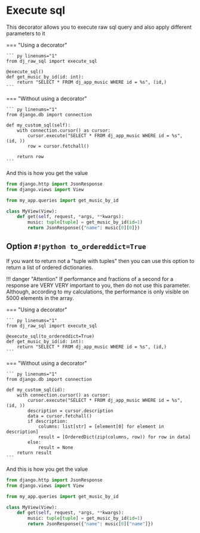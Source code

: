 # Execute sql

This decorator allows you to execute raw sql query and also apply different parameters to it

=== "Using a decorator"

    ``` py linenums="1"
    from dj_raw_sql import execute_sql

    @execute_sql()
    def get_music_by_id(id: int):
        return "SELECT * FROM dj_app_music WHERE id = %s", (id,)
    ```

=== "Without using a decorator"

    ``` py linenums="1"
    from django.db import connection

    def my_custom_sql(self):
        with connection.cursor() as cursor:
            cursor.execute("SELECT * FROM dj_app_music WHERE id = %s", (id, ))
            row = cursor.fetchall()

        return row
    ```

And this is how you get the value

``` py title="views.py" linenums="1"
from django.http import JsonResponse
from django.views import View

from my_app.queries import get_music_by_id

class MyView(View):
    def get(self, request, *args, **kwargs):
        music: tuple[tuple] = get_music_by_id(id=1)
        return JsonResponse({"name": music[0][0]})
```

## Option `#!python to_ordereddict=True`

If you want to return not a "tuple with tuples" then you can use this option to return a list of ordered dictionaries.

!!! danger "Attention"
    If performance and fractions of a second for a response are VERY VERY important to you, then do not use this parameter. Although, according to my calculations, the performance is only visible on 5000 elements in the array.

=== "Using a decorator"

    ``` py linenums="1"
    from dj_raw_sql import execute_sql

    @execute_sql(to_ordereddict=True)
    def get_music_by_id(id: int):
        return "SELECT * FROM dj_app_music WHERE id = %s", (id,)
    ```

=== "Without using a decorator"

    ``` py linenums="1"
    from django.db import connection

    def my_custom_sql(id):
        with connection.cursor() as cursor:
            cursor.execute("SELECT * FROM dj_app_music WHERE id = %s", (id, ))
            description = cursor.description
            data = cursor.fetchall()
            if description:
                columns: list[str] = [element[0] for element in description]
                result = [OrderedDict(zip(columns, row)) for row in data]
            else:
                result = None
        return result
    ```
And this is how you get the value

``` py title="views.py" linenums="1"
from django.http import JsonResponse
from django.views import View

from my_app.queries import get_music_by_id

class MyView(View):
    def get(self, request, *args, **kwargs):
        music: tuple[tuple] = get_music_by_id(id=1)
        return JsonResponse({"name": music[0]["name"]})
```
